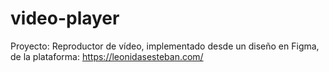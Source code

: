 # video-player

Proyecto: Reproductor de vídeo, implementado desde un diseño en Figma, de la plataforma: https://leonidasesteban.com/

